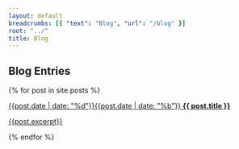 ```yaml
---
layout: default
breadcrumbs: [{ "text": "Blog", "url": "/blog" }]
root: "../"
title: Blog
---
```


## Blog Entries

{% for post in site.posts %}
<article>
	<a href="{{ post.url }}">
	<time pubdate datetime="{{ post.date }}" class="one columns alpha"><span>{{post.date | date: "%d"}}</span><span>{{post.date | date: "%b"}}</span></time>
	<strong>{{ post.title }}</strong>
	<p>{{post.excerpt}}</p>
</a>
</article>
{% endfor %}